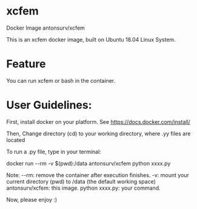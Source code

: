 # xcfem
Docker Image antonsurv/xcfem

This is an xcfem docker image, built on Ubuntu 18.04 Linux System.

# Feature
You can run xcfem or bash in the container.

# User Guidelines:
First, install docker on your platform. See https://docs.docker.com/install/

Then, Change directory (cd) to your working directory, where .yy files are located

To run a .py file, type in your terminal:

docker run --rm -v $(pwd):/data antonsurv/xcfem python xxxx.py

Note:
--rm: remove the container after execution finishes.
-v: mount your current directory (pwd) to /data (the default working space)
antonsurv/xcfem: this image.
python xxxx.py: your command.

Now, please enjoy :)
